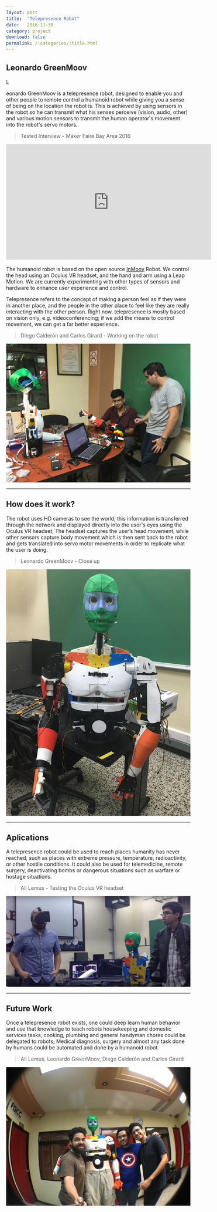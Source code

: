 ```yaml
---
layout: post
title:  "Telepresence Robot"
date:   2016-11-30
category: project
download: false
permalink: /:categories/:title.html
---
```


## Leonardo GreenMoov

<p class="intro"><span class="dropcap">L</span></p>eonardo GreenMoov is a telepresence robot, designed to enable you and other people to remote control a humanoid robot while giving you a sense of being on the location the robot is. This is achieved by using sensors in the robot so he can transmit what his senses perceive (vision, audio, other) and various motion sensors to transmit the human operator's movement into the robot's servo motors.

> Tested Interview - Maker Faire Bay Area 2016

<iframe width="560" height="315" src="https://www.youtube.com/embed/3GuZiNdeueI" frameborder="0" allowfullscreen></iframe>

The humanoid robot is based on the open source [InMoov](https://www.inmoov.fr) Robot. We control the head using an Oculus VR headset, and the hand and arm using a Leap Motion. We are currently experimenting with other types of sensors and hardware to enhance user experience and control.

Telepresence refers to the concept of making a person feel as if they were in another place, and the people in the other place to feel like they are really interacting with the other person. Right now, telepresence is mostly based on vision only, e.g. videoconferencing; if we add the means to control movement, we can get a far better experience.

> Diego Calderón and Carlos Girard - Working on the robot

![Trabajando](/misc/img/projects/leonardo/1.jpg)

***

## How does it work?

The robot uses HD cameras to see the world, this information is transferred through the network and displayed directly into the user's eyes using the Oculus VR headset; The headset captures the user’s head movement, while other sensors capture body movement which is then sent back to the robot and gets translated into servo motor movements in order to replicate what the user is doing.

> Leonardo GreenMoov - Close up

![Leonardo GreenMoov](/misc/img/projects/leonardo/2.jpg)

***

## Aplications

A telepresence robot could be used to reach places humanity has never reached, such as places with extreme pressure, temperature, radioactivity, or other hostile conditions. It could also be used for telemedicine, remote surgery, deactivating bombs or dangerous situations such as warfare or hostage situations.

> Ali Lemus - Testing the Oculus VR headset

![VR Headset](/misc/img/projects/leonardo/3.jpg)

***

## Future Work

Once a telepresence robot exists, one could deep learn human behavior and use that knowledge to teach robots housekeeping and domestic services tasks, cooking, plumbing and general handyman chores could be delegated to robots; Medical diagnosis, surgery and almost any task done by humans could be automated and done by a humanoid robot.

> Ali Lemus, Leonardo GreenMoov, Diego Calderón and Carlos Girard

![selfie](/misc/img/projects/leonardo/0.jpg)
